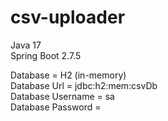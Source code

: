 # csv-uploader

Java 17\
Spring Boot 2.7.5

Database = H2 (in-memory)\
Database Url = jdbc:h2:mem:csvDb\
Database Username = sa\
Database Password = 
